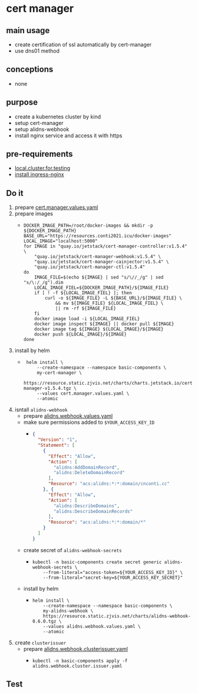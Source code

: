 # cert manager

## main usage
* create certification of ssl automatically by cert-manager
* use dns01 method

## conceptions
* none

## purpose
* create a kubernetes cluster by kind
* setup cert-manager
* setup alidns-webhook
* install nginx service and access it with https

## pre-requirements

* [local.cluster.for.testing](local.cluster.for.testing.md)
* [install ingress-nginx](ingress.nginx.md)

## Do it
1. prepare [cert.manager.values.yaml](cert-manager/cert.manager.values.yaml.md)
2. prepare images
    * ```shell
      DOCKER_IMAGE_PATH=/root/docker-images && mkdir -p ${DOCKER_IMAGE_PATH}
      BASE_URL="https://resources.conti2021.icu/docker-images"
      LOCAL_IMAGE="localhost:5000"
      for IMAGE in "quay.io/jetstack/cert-manager-controller:v1.5.4" \
          "quay.io/jetstack/cert-manager-webhook:v1.5.4" \
          "quay.io/jetstack/cert-manager-cainjector:v1.5.4" \
          "quay.io/jetstack/cert-manager-ctl:v1.5.4"
      do
          IMAGE_FILE=$(echo ${IMAGE} | sed "s/\//_/g" | sed "s/\:/_/g").dim
          LOCAL_IMAGE_FIEL=${DOCKER_IMAGE_PATH}/${IMAGE_FILE}
          if [ ! -f ${LOCAL_IMAGE_FIEL} ]; then
              curl -o ${IMAGE_FILE} -L ${BASE_URL}/${IMAGE_FILE} \
                  && mv ${IMAGE_FILE} ${LOCAL_IMAGE_FIEL} \
                  || rm -rf ${IMAGE_FILE}
          fi
          docker image load -i ${LOCAL_IMAGE_FIEL}
          docker image inspect ${IMAGE} || docker pull ${IMAGE}
          docker image tag ${IMAGE} ${LOCAL_IMAGE}/${IMAGE}
          docker push ${LOCAL_IMAGE}/${IMAGE}
      done
      ```
3. install by helm
    * ```shell
       helm install \
           --create-namespace --namespace basic-components \
           my-cert-manager \
           https://resource.static.zjvis.net/charts/charts.jetstack.io/cert-manager-v1.5.4.tgz \
           --values cert.manager.values.yaml \
           --atomic
       ```
4. isntall `alidns-webhook`
   * prepare [alidns.webhook.values.yaml](cert-manager/alidns.webhook.values.yaml.md)
   * make sure permissions added to `$YOUR_ACCESS_KEY_ID`
     * ```json
       {
         "Version": "1",
         "Statement": [
           {
             "Effect": "Allow",
             "Action": [
               "alidns:AddDomainRecord",
               "alidns:DeleteDomainRecord"
             ],
             "Resource": "acs:alidns:*:*:domain/cnconti.cc"
           }, {
             "Effect": "Allow",
             "Action": [
               "alidns:DescribeDomains",
               "alidns:DescribeDomainRecords"
             ],
             "Resource": "acs:alidns:*:*:domain/*"
           }
         ]
       }
       ```
   * create secret of `alidns-webhook-secrets`
     * ```shell
       kubectl -n basic-components create secret generic alidns-webhook-secrets \
           --from-literal="access-token=${YOUR_ACCESS_KEY_ID}" \
           --from-literal="secret-key=${YOUR_ACCESS_KEY_SECRET}"
       ```
   * install by helm
     + ```shell
       helm install \
           --create-namespace --namespace basic-components \
           my-alidns-webhook \
           https://resource.static.zjvis.net/charts/alidns-webhook-0.6.0.tgz \
           --values alidns.webhook.values.yaml \
           --atomic
       ```
5. create `clusterissuer`
   * prepare [alidns.webhook.clusterissuer.yaml](cert-manager/alidns.webhook.clusterissuer.yaml.md)
     * ```shell
       kubectl -n basic-components apply -f alidns.webhook.cluster.issuer.yaml
       ```
## Test

      
      